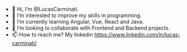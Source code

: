 - 👋 Hi, I’m @LucasCarminati.
- 👀 I’m interested to improve my skills in programming.
- 🌱 I’m currently learning Angular, Vue, React and Java.
- 💞️ I’m looking to collaborate with Frontend and Backend projects.
- 📫 How to reach me? My linkedin https://www.linkedin.com/in/lucas-carminati/


